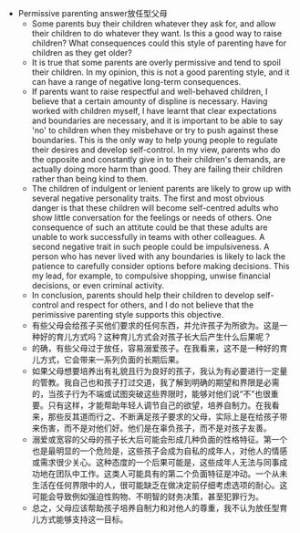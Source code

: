 - Permissive parenting answer放任型父母
	- Some parents buy their children whatever they ask for, and allow their children to do whatever they want. Is this a good way to raise children? What consequences could this style of parenting have for children as they get older?
	- It is true that some parents are overly permissive and tend to spoil their children. In my opinion, this is not a good parenting style, and it can have a range of negative long-term consequences.
	- If parents want to raise respectful and well-behaved children, I believe that a certain amounty of displine is necessary. Having worked with children myself, I have learnt that clear expectations and boundaries are necessary, and it is important to be able to say 'no' to children when they misbehave or try to push against these boundaries. This is the only way to help young people to regulate their desires and develop self-control. In my view, parents who do the opposite and constantly give in to their children's demands, are actually doing more harm than good. They are failing their children rather than being kind to them.
	- The children of indulgent or lenient parents are likely to grow up with several negative personality traits. The first and most obvious danger is that these children will become self-centred adults who show little conversation for the feelings or needs of others. One consequence of such an attitute could be that these adults are unable to work successfully in teams with other colleagues. A second negative trait in such people could be impulsiveness. A person who has never lived with any boundaries is likely to lack the patience to carefully consider options before making decisions. This my lead, for example, to compulsive shopping, unwise financial decisions, or even criminal activity.
	- In conclusion, parents should help their children to develop self-control and respect for others, and I do not believe that the perimissive parenting style supports this objective.
	- 有些父母会给孩子买他们要求的任何东西，并允许孩子为所欲为。这是一种好的育儿方式吗？这种育儿方式会对孩子长大后产生什么后果呢？
	- 的确，有些父母过于放任，容易溺爱孩子。在我看来，这不是一种好的育儿方式，它会带来一系列负面的长期后果。
	- 如果父母想要培养出有礼貌且行为良好的孩子，我认为有必要进行一定量的管教。我自己也和孩子打过交道，我了解到明确的期望和界限是必需的，当孩子行为不端或试图突破这些界限时，能够对他们说“不”也很重要。只有这样，才能帮助年轻人调节自己的欲望，培养自制力。在我看来，那些反其道而行之、不断满足孩子要求的父母，实际上是在给孩子带来伤害，而不是对他们好。他们是在辜负孩子，而不是对孩子友善。
	- 溺爱或宽容的父母的孩子长大后可能会形成几种负面的性格特征。第一个也是最明显的一个危险是，这些孩子会成为自私的成年人，对他人的情感或需求很少关心。这种态度的一个后果可能是，这些成年人无法与同事成功地在团队中工作。这类人可能具有的第二个负面特征是冲动。一个从未生活在任何界限中的人，很可能缺乏在做决定前仔细考虑选项的耐心。这可能会导致例如强迫性购物、不明智的财务决策，甚至犯罪行为。
	- 总之，父母应该帮助孩子培养自制力和对他人的尊重，我不认为放任型育儿方式能够支持这一目标。